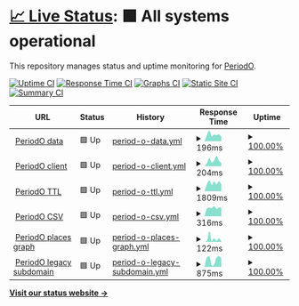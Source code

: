 # [📈 Live Status](https://periodo.github.io/status): <!--live status--> **🟩 All systems operational**

This repository manages status and uptime monitoring for [PeriodO](http://perio.do).

[![Uptime CI](https://github.com/periodo/status/workflows/Uptime%20CI/badge.svg)](https://github.com/periodo/status/actions?query=workflow%3A%22Uptime+CI%22)
[![Response Time CI](https://github.com/periodo/status/workflows/Response%20Time%20CI/badge.svg)](https://github.com/periodo/status/actions?query=workflow%3A%22Response+Time+CI%22)
[![Graphs CI](https://github.com/periodo/status/workflows/Graphs%20CI/badge.svg)](https://github.com/periodo/status/actions?query=workflow%3A%22Graphs+CI%22)
[![Static Site CI](https://github.com/periodo/status/workflows/Static%20Site%20CI/badge.svg)](https://github.com/periodo/status/actions?query=workflow%3A%22Static+Site+CI%22)
[![Summary CI](https://github.com/periodo/status/workflows/Summary%20CI/badge.svg)](https://github.com/periodo/status/actions?query=workflow%3A%22Summary+CI%22)

<!--start: status pages-->
<!-- This summary is generated by Upptime (https://github.com/upptime/upptime) -->
<!-- Do not edit this manually, your changes will be overwritten -->
<!-- prettier-ignore -->
| URL | Status | History | Response Time | Uptime |
| --- | ------ | ------- | ------------- | ------ |
| <img alt="" src="https://icons.duckduckgo.com/ip3/data.perio.do.ico" height="13"> [PeriodO data](https://data.perio.do) | 🟩 Up | [period-o-data.yml](https://github.com/periodo/periodo-status/commits/HEAD/history/period-o-data.yml) | <details><summary><img alt="Response time graph" src="./graphs/period-o-data/response-time-week.png" height="20"> 196ms</summary><br><a href="https://status.perio.do/history/period-o-data"><img alt="Response time 212" src="https://img.shields.io/endpoint?url=https%3A%2F%2Fraw.githubusercontent.com%2Fperiodo%2Fperiodo-status%2FHEAD%2Fapi%2Fperiod-o-data%2Fresponse-time.json"></a><br><a href="https://status.perio.do/history/period-o-data"><img alt="24-hour response time 166" src="https://img.shields.io/endpoint?url=https%3A%2F%2Fraw.githubusercontent.com%2Fperiodo%2Fperiodo-status%2FHEAD%2Fapi%2Fperiod-o-data%2Fresponse-time-day.json"></a><br><a href="https://status.perio.do/history/period-o-data"><img alt="7-day response time 196" src="https://img.shields.io/endpoint?url=https%3A%2F%2Fraw.githubusercontent.com%2Fperiodo%2Fperiodo-status%2FHEAD%2Fapi%2Fperiod-o-data%2Fresponse-time-week.json"></a><br><a href="https://status.perio.do/history/period-o-data"><img alt="30-day response time 197" src="https://img.shields.io/endpoint?url=https%3A%2F%2Fraw.githubusercontent.com%2Fperiodo%2Fperiodo-status%2FHEAD%2Fapi%2Fperiod-o-data%2Fresponse-time-month.json"></a><br><a href="https://status.perio.do/history/period-o-data"><img alt="1-year response time 201" src="https://img.shields.io/endpoint?url=https%3A%2F%2Fraw.githubusercontent.com%2Fperiodo%2Fperiodo-status%2FHEAD%2Fapi%2Fperiod-o-data%2Fresponse-time-year.json"></a></details> | <details><summary><a href="https://status.perio.do/history/period-o-data">100.00%</a></summary><a href="https://status.perio.do/history/period-o-data"><img alt="All-time uptime 99.89%" src="https://img.shields.io/endpoint?url=https%3A%2F%2Fraw.githubusercontent.com%2Fperiodo%2Fperiodo-status%2FHEAD%2Fapi%2Fperiod-o-data%2Fuptime.json"></a><br><a href="https://status.perio.do/history/period-o-data"><img alt="24-hour uptime 100.00%" src="https://img.shields.io/endpoint?url=https%3A%2F%2Fraw.githubusercontent.com%2Fperiodo%2Fperiodo-status%2FHEAD%2Fapi%2Fperiod-o-data%2Fuptime-day.json"></a><br><a href="https://status.perio.do/history/period-o-data"><img alt="7-day uptime 100.00%" src="https://img.shields.io/endpoint?url=https%3A%2F%2Fraw.githubusercontent.com%2Fperiodo%2Fperiodo-status%2FHEAD%2Fapi%2Fperiod-o-data%2Fuptime-week.json"></a><br><a href="https://status.perio.do/history/period-o-data"><img alt="30-day uptime 100.00%" src="https://img.shields.io/endpoint?url=https%3A%2F%2Fraw.githubusercontent.com%2Fperiodo%2Fperiodo-status%2FHEAD%2Fapi%2Fperiod-o-data%2Fuptime-month.json"></a><br><a href="https://status.perio.do/history/period-o-data"><img alt="1-year uptime 99.88%" src="https://img.shields.io/endpoint?url=https%3A%2F%2Fraw.githubusercontent.com%2Fperiodo%2Fperiodo-status%2FHEAD%2Fapi%2Fperiod-o-data%2Fuptime-year.json"></a></details>
| <img alt="" src="https://icons.duckduckgo.com/ip3/client.perio.do.ico" height="13"> [PeriodO client](https://client.perio.do) | 🟩 Up | [period-o-client.yml](https://github.com/periodo/periodo-status/commits/HEAD/history/period-o-client.yml) | <details><summary><img alt="Response time graph" src="./graphs/period-o-client/response-time-week.png" height="20"> 204ms</summary><br><a href="https://status.perio.do/history/period-o-client"><img alt="Response time 205" src="https://img.shields.io/endpoint?url=https%3A%2F%2Fraw.githubusercontent.com%2Fperiodo%2Fperiodo-status%2FHEAD%2Fapi%2Fperiod-o-client%2Fresponse-time.json"></a><br><a href="https://status.perio.do/history/period-o-client"><img alt="24-hour response time 144" src="https://img.shields.io/endpoint?url=https%3A%2F%2Fraw.githubusercontent.com%2Fperiodo%2Fperiodo-status%2FHEAD%2Fapi%2Fperiod-o-client%2Fresponse-time-day.json"></a><br><a href="https://status.perio.do/history/period-o-client"><img alt="7-day response time 204" src="https://img.shields.io/endpoint?url=https%3A%2F%2Fraw.githubusercontent.com%2Fperiodo%2Fperiodo-status%2FHEAD%2Fapi%2Fperiod-o-client%2Fresponse-time-week.json"></a><br><a href="https://status.perio.do/history/period-o-client"><img alt="30-day response time 195" src="https://img.shields.io/endpoint?url=https%3A%2F%2Fraw.githubusercontent.com%2Fperiodo%2Fperiodo-status%2FHEAD%2Fapi%2Fperiod-o-client%2Fresponse-time-month.json"></a><br><a href="https://status.perio.do/history/period-o-client"><img alt="1-year response time 185" src="https://img.shields.io/endpoint?url=https%3A%2F%2Fraw.githubusercontent.com%2Fperiodo%2Fperiodo-status%2FHEAD%2Fapi%2Fperiod-o-client%2Fresponse-time-year.json"></a></details> | <details><summary><a href="https://status.perio.do/history/period-o-client">100.00%</a></summary><a href="https://status.perio.do/history/period-o-client"><img alt="All-time uptime 99.97%" src="https://img.shields.io/endpoint?url=https%3A%2F%2Fraw.githubusercontent.com%2Fperiodo%2Fperiodo-status%2FHEAD%2Fapi%2Fperiod-o-client%2Fuptime.json"></a><br><a href="https://status.perio.do/history/period-o-client"><img alt="24-hour uptime 100.00%" src="https://img.shields.io/endpoint?url=https%3A%2F%2Fraw.githubusercontent.com%2Fperiodo%2Fperiodo-status%2FHEAD%2Fapi%2Fperiod-o-client%2Fuptime-day.json"></a><br><a href="https://status.perio.do/history/period-o-client"><img alt="7-day uptime 100.00%" src="https://img.shields.io/endpoint?url=https%3A%2F%2Fraw.githubusercontent.com%2Fperiodo%2Fperiodo-status%2FHEAD%2Fapi%2Fperiod-o-client%2Fuptime-week.json"></a><br><a href="https://status.perio.do/history/period-o-client"><img alt="30-day uptime 100.00%" src="https://img.shields.io/endpoint?url=https%3A%2F%2Fraw.githubusercontent.com%2Fperiodo%2Fperiodo-status%2FHEAD%2Fapi%2Fperiod-o-client%2Fuptime-month.json"></a><br><a href="https://status.perio.do/history/period-o-client"><img alt="1-year uptime 99.97%" src="https://img.shields.io/endpoint?url=https%3A%2F%2Fraw.githubusercontent.com%2Fperiodo%2Fperiodo-status%2FHEAD%2Fapi%2Fperiod-o-client%2Fuptime-year.json"></a></details>
| <img alt="" src="https://icons.duckduckgo.com/ip3/n2t.net.ico" height="13"> [PeriodO TTL](https://n2t.net/ark:/99152/p0dataset.ttl) | 🟩 Up | [period-o-ttl.yml](https://github.com/periodo/periodo-status/commits/HEAD/history/period-o-ttl.yml) | <details><summary><img alt="Response time graph" src="./graphs/period-o-ttl/response-time-week.png" height="20"> 1809ms</summary><br><a href="https://status.perio.do/history/period-o-ttl"><img alt="Response time 1436" src="https://img.shields.io/endpoint?url=https%3A%2F%2Fraw.githubusercontent.com%2Fperiodo%2Fperiodo-status%2FHEAD%2Fapi%2Fperiod-o-ttl%2Fresponse-time.json"></a><br><a href="https://status.perio.do/history/period-o-ttl"><img alt="24-hour response time 1468" src="https://img.shields.io/endpoint?url=https%3A%2F%2Fraw.githubusercontent.com%2Fperiodo%2Fperiodo-status%2FHEAD%2Fapi%2Fperiod-o-ttl%2Fresponse-time-day.json"></a><br><a href="https://status.perio.do/history/period-o-ttl"><img alt="7-day response time 1809" src="https://img.shields.io/endpoint?url=https%3A%2F%2Fraw.githubusercontent.com%2Fperiodo%2Fperiodo-status%2FHEAD%2Fapi%2Fperiod-o-ttl%2Fresponse-time-week.json"></a><br><a href="https://status.perio.do/history/period-o-ttl"><img alt="30-day response time 1873" src="https://img.shields.io/endpoint?url=https%3A%2F%2Fraw.githubusercontent.com%2Fperiodo%2Fperiodo-status%2FHEAD%2Fapi%2Fperiod-o-ttl%2Fresponse-time-month.json"></a><br><a href="https://status.perio.do/history/period-o-ttl"><img alt="1-year response time 1405" src="https://img.shields.io/endpoint?url=https%3A%2F%2Fraw.githubusercontent.com%2Fperiodo%2Fperiodo-status%2FHEAD%2Fapi%2Fperiod-o-ttl%2Fresponse-time-year.json"></a></details> | <details><summary><a href="https://status.perio.do/history/period-o-ttl">100.00%</a></summary><a href="https://status.perio.do/history/period-o-ttl"><img alt="All-time uptime 99.90%" src="https://img.shields.io/endpoint?url=https%3A%2F%2Fraw.githubusercontent.com%2Fperiodo%2Fperiodo-status%2FHEAD%2Fapi%2Fperiod-o-ttl%2Fuptime.json"></a><br><a href="https://status.perio.do/history/period-o-ttl"><img alt="24-hour uptime 100.00%" src="https://img.shields.io/endpoint?url=https%3A%2F%2Fraw.githubusercontent.com%2Fperiodo%2Fperiodo-status%2FHEAD%2Fapi%2Fperiod-o-ttl%2Fuptime-day.json"></a><br><a href="https://status.perio.do/history/period-o-ttl"><img alt="7-day uptime 100.00%" src="https://img.shields.io/endpoint?url=https%3A%2F%2Fraw.githubusercontent.com%2Fperiodo%2Fperiodo-status%2FHEAD%2Fapi%2Fperiod-o-ttl%2Fuptime-week.json"></a><br><a href="https://status.perio.do/history/period-o-ttl"><img alt="30-day uptime 100.00%" src="https://img.shields.io/endpoint?url=https%3A%2F%2Fraw.githubusercontent.com%2Fperiodo%2Fperiodo-status%2FHEAD%2Fapi%2Fperiod-o-ttl%2Fuptime-month.json"></a><br><a href="https://status.perio.do/history/period-o-ttl"><img alt="1-year uptime 99.90%" src="https://img.shields.io/endpoint?url=https%3A%2F%2Fraw.githubusercontent.com%2Fperiodo%2Fperiodo-status%2FHEAD%2Fapi%2Fperiod-o-ttl%2Fuptime-year.json"></a></details>
| <img alt="" src="https://icons.duckduckgo.com/ip3/n2t.net.ico" height="13"> [PeriodO CSV](https://n2t.net/ark:/99152/p0dataset.csv) | 🟩 Up | [period-o-csv.yml](https://github.com/periodo/periodo-status/commits/HEAD/history/period-o-csv.yml) | <details><summary><img alt="Response time graph" src="./graphs/period-o-csv/response-time-week.png" height="20"> 316ms</summary><br><a href="https://status.perio.do/history/period-o-csv"><img alt="Response time 268" src="https://img.shields.io/endpoint?url=https%3A%2F%2Fraw.githubusercontent.com%2Fperiodo%2Fperiodo-status%2FHEAD%2Fapi%2Fperiod-o-csv%2Fresponse-time.json"></a><br><a href="https://status.perio.do/history/period-o-csv"><img alt="24-hour response time 382" src="https://img.shields.io/endpoint?url=https%3A%2F%2Fraw.githubusercontent.com%2Fperiodo%2Fperiodo-status%2FHEAD%2Fapi%2Fperiod-o-csv%2Fresponse-time-day.json"></a><br><a href="https://status.perio.do/history/period-o-csv"><img alt="7-day response time 316" src="https://img.shields.io/endpoint?url=https%3A%2F%2Fraw.githubusercontent.com%2Fperiodo%2Fperiodo-status%2FHEAD%2Fapi%2Fperiod-o-csv%2Fresponse-time-week.json"></a><br><a href="https://status.perio.do/history/period-o-csv"><img alt="30-day response time 327" src="https://img.shields.io/endpoint?url=https%3A%2F%2Fraw.githubusercontent.com%2Fperiodo%2Fperiodo-status%2FHEAD%2Fapi%2Fperiod-o-csv%2Fresponse-time-month.json"></a><br><a href="https://status.perio.do/history/period-o-csv"><img alt="1-year response time 267" src="https://img.shields.io/endpoint?url=https%3A%2F%2Fraw.githubusercontent.com%2Fperiodo%2Fperiodo-status%2FHEAD%2Fapi%2Fperiod-o-csv%2Fresponse-time-year.json"></a></details> | <details><summary><a href="https://status.perio.do/history/period-o-csv">100.00%</a></summary><a href="https://status.perio.do/history/period-o-csv"><img alt="All-time uptime 99.90%" src="https://img.shields.io/endpoint?url=https%3A%2F%2Fraw.githubusercontent.com%2Fperiodo%2Fperiodo-status%2FHEAD%2Fapi%2Fperiod-o-csv%2Fuptime.json"></a><br><a href="https://status.perio.do/history/period-o-csv"><img alt="24-hour uptime 100.00%" src="https://img.shields.io/endpoint?url=https%3A%2F%2Fraw.githubusercontent.com%2Fperiodo%2Fperiodo-status%2FHEAD%2Fapi%2Fperiod-o-csv%2Fuptime-day.json"></a><br><a href="https://status.perio.do/history/period-o-csv"><img alt="7-day uptime 100.00%" src="https://img.shields.io/endpoint?url=https%3A%2F%2Fraw.githubusercontent.com%2Fperiodo%2Fperiodo-status%2FHEAD%2Fapi%2Fperiod-o-csv%2Fuptime-week.json"></a><br><a href="https://status.perio.do/history/period-o-csv"><img alt="30-day uptime 100.00%" src="https://img.shields.io/endpoint?url=https%3A%2F%2Fraw.githubusercontent.com%2Fperiodo%2Fperiodo-status%2FHEAD%2Fapi%2Fperiod-o-csv%2Fuptime-month.json"></a><br><a href="https://status.perio.do/history/period-o-csv"><img alt="1-year uptime 99.90%" src="https://img.shields.io/endpoint?url=https%3A%2F%2Fraw.githubusercontent.com%2Fperiodo%2Fperiodo-status%2FHEAD%2Fapi%2Fperiod-o-csv%2Fuptime-year.json"></a></details>
| <img alt="" src="https://icons.duckduckgo.com/ip3/data.perio.do.ico" height="13"> [PeriodO places graph](https://data.perio.do/graphs/places) | 🟩 Up | [period-o-places-graph.yml](https://github.com/periodo/periodo-status/commits/HEAD/history/period-o-places-graph.yml) | <details><summary><img alt="Response time graph" src="./graphs/period-o-places-graph/response-time-week.png" height="20"> 122ms</summary><br><a href="https://status.perio.do/history/period-o-places-graph"><img alt="Response time 86" src="https://img.shields.io/endpoint?url=https%3A%2F%2Fraw.githubusercontent.com%2Fperiodo%2Fperiodo-status%2FHEAD%2Fapi%2Fperiod-o-places-graph%2Fresponse-time.json"></a><br><a href="https://status.perio.do/history/period-o-places-graph"><img alt="24-hour response time 25" src="https://img.shields.io/endpoint?url=https%3A%2F%2Fraw.githubusercontent.com%2Fperiodo%2Fperiodo-status%2FHEAD%2Fapi%2Fperiod-o-places-graph%2Fresponse-time-day.json"></a><br><a href="https://status.perio.do/history/period-o-places-graph"><img alt="7-day response time 122" src="https://img.shields.io/endpoint?url=https%3A%2F%2Fraw.githubusercontent.com%2Fperiodo%2Fperiodo-status%2FHEAD%2Fapi%2Fperiod-o-places-graph%2Fresponse-time-week.json"></a><br><a href="https://status.perio.do/history/period-o-places-graph"><img alt="30-day response time 109" src="https://img.shields.io/endpoint?url=https%3A%2F%2Fraw.githubusercontent.com%2Fperiodo%2Fperiodo-status%2FHEAD%2Fapi%2Fperiod-o-places-graph%2Fresponse-time-month.json"></a><br><a href="https://status.perio.do/history/period-o-places-graph"><img alt="1-year response time 84" src="https://img.shields.io/endpoint?url=https%3A%2F%2Fraw.githubusercontent.com%2Fperiodo%2Fperiodo-status%2FHEAD%2Fapi%2Fperiod-o-places-graph%2Fresponse-time-year.json"></a></details> | <details><summary><a href="https://status.perio.do/history/period-o-places-graph">100.00%</a></summary><a href="https://status.perio.do/history/period-o-places-graph"><img alt="All-time uptime 99.91%" src="https://img.shields.io/endpoint?url=https%3A%2F%2Fraw.githubusercontent.com%2Fperiodo%2Fperiodo-status%2FHEAD%2Fapi%2Fperiod-o-places-graph%2Fuptime.json"></a><br><a href="https://status.perio.do/history/period-o-places-graph"><img alt="24-hour uptime 100.00%" src="https://img.shields.io/endpoint?url=https%3A%2F%2Fraw.githubusercontent.com%2Fperiodo%2Fperiodo-status%2FHEAD%2Fapi%2Fperiod-o-places-graph%2Fuptime-day.json"></a><br><a href="https://status.perio.do/history/period-o-places-graph"><img alt="7-day uptime 100.00%" src="https://img.shields.io/endpoint?url=https%3A%2F%2Fraw.githubusercontent.com%2Fperiodo%2Fperiodo-status%2FHEAD%2Fapi%2Fperiod-o-places-graph%2Fuptime-week.json"></a><br><a href="https://status.perio.do/history/period-o-places-graph"><img alt="30-day uptime 100.00%" src="https://img.shields.io/endpoint?url=https%3A%2F%2Fraw.githubusercontent.com%2Fperiodo%2Fperiodo-status%2FHEAD%2Fapi%2Fperiod-o-places-graph%2Fuptime-month.json"></a><br><a href="https://status.perio.do/history/period-o-places-graph"><img alt="1-year uptime 99.90%" src="https://img.shields.io/endpoint?url=https%3A%2F%2Fraw.githubusercontent.com%2Fperiodo%2Fperiodo-status%2FHEAD%2Fapi%2Fperiod-o-places-graph%2Fuptime-year.json"></a></details>
| <img alt="" src="https://icons.duckduckgo.com/ip3/test.perio.do.ico" height="13"> [PeriodO legacy subdomain](https://test.perio.do) | 🟩 Up | [period-o-legacy-subdomain.yml](https://github.com/periodo/periodo-status/commits/HEAD/history/period-o-legacy-subdomain.yml) | <details><summary><img alt="Response time graph" src="./graphs/period-o-legacy-subdomain/response-time-week.png" height="20"> 875ms</summary><br><a href="https://status.perio.do/history/period-o-legacy-subdomain"><img alt="Response time 1371" src="https://img.shields.io/endpoint?url=https%3A%2F%2Fraw.githubusercontent.com%2Fperiodo%2Fperiodo-status%2FHEAD%2Fapi%2Fperiod-o-legacy-subdomain%2Fresponse-time.json"></a><br><a href="https://status.perio.do/history/period-o-legacy-subdomain"><img alt="24-hour response time 173" src="https://img.shields.io/endpoint?url=https%3A%2F%2Fraw.githubusercontent.com%2Fperiodo%2Fperiodo-status%2FHEAD%2Fapi%2Fperiod-o-legacy-subdomain%2Fresponse-time-day.json"></a><br><a href="https://status.perio.do/history/period-o-legacy-subdomain"><img alt="7-day response time 875" src="https://img.shields.io/endpoint?url=https%3A%2F%2Fraw.githubusercontent.com%2Fperiodo%2Fperiodo-status%2FHEAD%2Fapi%2Fperiod-o-legacy-subdomain%2Fresponse-time-week.json"></a><br><a href="https://status.perio.do/history/period-o-legacy-subdomain"><img alt="30-day response time 1189" src="https://img.shields.io/endpoint?url=https%3A%2F%2Fraw.githubusercontent.com%2Fperiodo%2Fperiodo-status%2FHEAD%2Fapi%2Fperiod-o-legacy-subdomain%2Fresponse-time-month.json"></a><br><a href="https://status.perio.do/history/period-o-legacy-subdomain"><img alt="1-year response time 1370" src="https://img.shields.io/endpoint?url=https%3A%2F%2Fraw.githubusercontent.com%2Fperiodo%2Fperiodo-status%2FHEAD%2Fapi%2Fperiod-o-legacy-subdomain%2Fresponse-time-year.json"></a></details> | <details><summary><a href="https://status.perio.do/history/period-o-legacy-subdomain">100.00%</a></summary><a href="https://status.perio.do/history/period-o-legacy-subdomain"><img alt="All-time uptime 99.82%" src="https://img.shields.io/endpoint?url=https%3A%2F%2Fraw.githubusercontent.com%2Fperiodo%2Fperiodo-status%2FHEAD%2Fapi%2Fperiod-o-legacy-subdomain%2Fuptime.json"></a><br><a href="https://status.perio.do/history/period-o-legacy-subdomain"><img alt="24-hour uptime 100.00%" src="https://img.shields.io/endpoint?url=https%3A%2F%2Fraw.githubusercontent.com%2Fperiodo%2Fperiodo-status%2FHEAD%2Fapi%2Fperiod-o-legacy-subdomain%2Fuptime-day.json"></a><br><a href="https://status.perio.do/history/period-o-legacy-subdomain"><img alt="7-day uptime 100.00%" src="https://img.shields.io/endpoint?url=https%3A%2F%2Fraw.githubusercontent.com%2Fperiodo%2Fperiodo-status%2FHEAD%2Fapi%2Fperiod-o-legacy-subdomain%2Fuptime-week.json"></a><br><a href="https://status.perio.do/history/period-o-legacy-subdomain"><img alt="30-day uptime 99.94%" src="https://img.shields.io/endpoint?url=https%3A%2F%2Fraw.githubusercontent.com%2Fperiodo%2Fperiodo-status%2FHEAD%2Fapi%2Fperiod-o-legacy-subdomain%2Fuptime-month.json"></a><br><a href="https://status.perio.do/history/period-o-legacy-subdomain"><img alt="1-year uptime 99.81%" src="https://img.shields.io/endpoint?url=https%3A%2F%2Fraw.githubusercontent.com%2Fperiodo%2Fperiodo-status%2FHEAD%2Fapi%2Fperiod-o-legacy-subdomain%2Fuptime-year.json"></a></details>

<!--end: status pages-->

[**Visit our status website →**](https://periodo.github.io/periodo-status)

